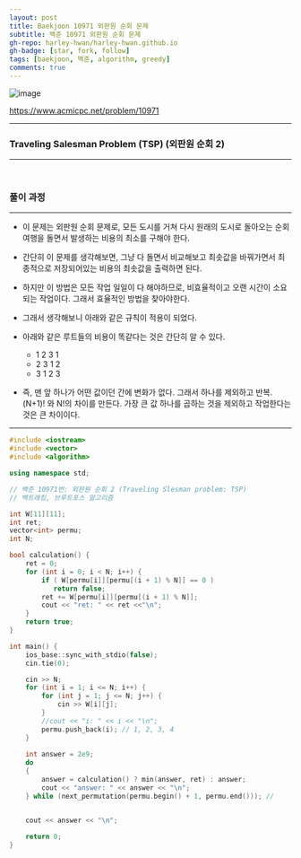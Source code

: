 ```yaml
---
layout: post
title: Baekjoon 10971 외판원 순회 문제
subtitle: 백준 10971 외판원 순회 문제
gh-repo: harley-hwan/harley-hwan.github.io
gh-badge: [star, fork, follow]
tags: [baekjoon, 백준, algorithm, greedy]
comments: true
---
```



![image](https://user-images.githubusercontent.com/68185569/133772910-3dcb2d57-82f1-49ed-b0b2-ed3deca5bb90.png)

<https://www.acmicpc.net/problem/10971>

---
### Traveling Salesman Problem (TSP) (외판원 순회 2)
---

​

### 풀이 과정
---
+ 이 문제는 외판원 순회 문제로, 모든 도시를 거쳐 다시 원래의 도시로 돌아오는 순회 여행을 돌면서 발생하는 비용의 최소를 구해야 한다.
+ 간단히 이 문제를 생각해보면, 그냥 다 돌면서 비교해보고 최솟값을 바꿔가면서 최종적으로 저장되어있는 비용의 최솟값을 출력하면 된다.
+ 하지만 이 방법은 모든 작업 일일이 다 해야하므로, 비효율적이고 오랜 시간이 소요되는 작업이다. 그래서 효율적인 방법을 찾아야한다.
+ 그래서 생각해보니 아래와 같은 규칙이 적용이 되었다.
​


+ 아래와 같은 루트들의 비용이 똑같다는 것은 간단히 알 수 있다.
  + 1 2 3 1
  + 2 3 1 2
  + 3 1 2 3
+ 즉, 맨 앞 하나가 어떤 값이던 간에 변화가 없다. 그래서 하나를 제외하고 반복. (N+1)! 와 N!의 차이를 만든다. 가장 큰 값 하나를 곱하는 것을 제외하고 작업한다는 것은 큰 차이이다.
    
---

```c++
#include <iostream>
#include <vector>
#include <algorithm>

using namespace std;

// 백준 10971번: 외판원 순회 2 (Traveling Slesman problem: TSP)
// 백트래킹, 브루트포스 알고리즘

int W[11][11];
int ret;
vector<int> permu;
int N;

bool calculation() {
    ret = 0;
    for (int i = 0; i < N; i++) {
        if ( W[permu[i]][permu[(i + 1) % N]] == 0 )
           return false;
        ret += W[permu[i]][permu[(i + 1) % N]];
        cout << "ret: " << ret <<"\n";
    }
    return true;
}

int main() {   
    ios_base::sync_with_stdio(false);
    cin.tie(0);

    cin >> N;
    for (int i = 1; i <= N; i++) {
        for (int j = 1; j <= N; j++) {
            cin >> W[i][j];
        }
        //cout << "i: " << i << "\n";
        permu.push_back(i); // 1, 2, 3, 4
    }
    
    int answer = 2e9;
    do
    {
        answer = calculation() ? min(answer, ret) : answer;
        cout << "answer: " << answer << "\n";
    } while (next_permutation(permu.begin() + 1, permu.end())); //


    cout << answer << "\n";
 
    return 0;
}
```
